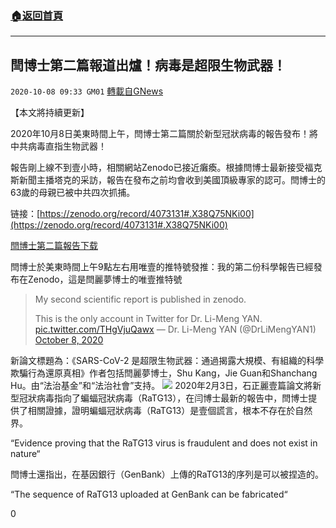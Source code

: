 ###  [:house:返回首頁](https://github.com/ourhimalayas/txt)
---

## 閆博士第二篇報道出爐！病毒是超限生物武器！
`2020-10-08 09:33 GM01` [轉載自GNews](https://gnews.org/zh-hant/410860/)

【本文將持續更新】

2020年10月8日美東時間上午，閆博士第二篇關於新型冠狀病毒的報告發布！將中共病毒直指生物武器！

報告剛上線不到壹小時，相關網站Zenodo已接近癱瘓。根據閆博士最新接受福克斯新聞主播塔克的采訪，報告在發布之前均會收到美國頂級專家的認可。閆博士的63歲的母親已被中共四次抓捕。

链接：[https://zenodo.org/record/4073131#.X38Q75NKi00](https://zenodo.org/record/4073131#.X38Q75NKi00)

[閆博士第二篇報告](https://s3.amazonaws.com/gnews-media-offload/wp-content/uploads/2020/10/08092413/The-2nd-Yan-Report.pdf)[下载](https://s3.amazonaws.com/gnews-media-offload/wp-content/uploads/2020/10/08092413/The-2nd-Yan-Report.pdf)

閆博士於美東時間上午9點左右用唯壹的推特號發推：我的第二份科學報告已經發布在Zenodo，這是閆麗夢博士的唯壹推特號

> My second scientific report is published in zenodo.
> 
> This is the only account in Twitter for Dr. Li-Meng YAN. [pic.twitter.com/THgVjuQawx](https://t.co/THgVjuQawx)
> — Dr. Li-Meng YAN (@DrLiMengYAN1) [October 8, 2020](https://twitter.com/DrLiMengYAN1/status/1314191600571031557?ref_src=twsrc%5Etfw)

新論文標題為：《SARS-CoV-2 是超限生物武器：通過揭露大規模、有組織的科學欺騙行為還原真相》作者包括閆麗夢博士，Shu Kang，Jie Guan和Shanchang Hu。由“法治基金”和“法治社會”支持。
![]()![](https://s3.amazonaws.com/gnews-media-offload/wp-content/uploads/2020/10/08100031/%E6%88%AA%E5%B1%8F2020-10-08-%E4%B8%8B%E5%8D%882.59.17.png)
2020年2月3日，石正麗壹篇論文將新型冠狀病毒指向了蝙蝠冠狀病毒（RaTG13），在闫博士最新的報告中，閆博士提供了相關證據，證明蝙蝠冠狀病毒（RaTG13）是壹個謊言，根本不存在於自然界。

“Evidence proving that the RaTG13 virus is fraudulent and does not exist in nature“

閆博士還指出，在基因銀行（GenBank）上傳的RaTG13的序列是可以被捏造的。

“The sequence of RaTG13 uploaded at GenBank can be fabricated“

0
